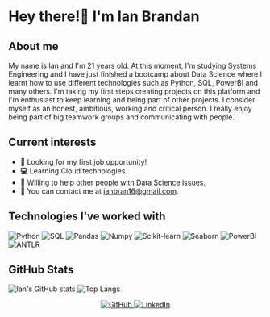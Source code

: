 # Hey there!👋 I'm Ian Brandan

## About me
My name is Ian and I'm 21 years old. At this moment, I'm studying Systems Engineering and I have just finished a bootcamp about Data Science where I learnt how to use different technologies such as Python, SQL, PowerBI and many others. I'm taking my first steps creating projects on this platform and I'm enthusiast to keep learning and being part of other projects. I consider myself as an honest, ambitious, working and critical person. I really enjoy being part of big teamwork groups and communicating with people.

## Current interests
- **🔭** Looking for my first job opportunity!
- **💻** Learning Cloud technologies.
- **🤝** Willing to help other people with Data Science issues.
- **📩** You can contact me at ianbran16@gmail.com.

## Technologies I've worked with
![Python](https://img.shields.io/badge/Python-3776AB?style=for-the-badge&logo=python&logoColor=white)
![SQL](https://img.shields.io/badge/SQL-4479A1?style=for-the-badge&logo=postgresql&logoColor=white)
![Pandas](https://img.shields.io/badge/Pandas-150458?style=for-the-badge&logo=pandas&logoColor=white)
![Numpy](https://img.shields.io/badge/Numpy-013243?style=for-the-badge&logo=numpy&logoColor=white)
![Scikit-learn](https://img.shields.io/badge/Scikit--learn-F7931E?style=for-the-badge&logo=scikit-learn&logoColor=white)
![Seaborn](https://img.shields.io/badge/Seaborn-3776AB?style=for-the-badge&logo=seaborn&logoColor=white)
![PowerBI](https://img.shields.io/badge/PowerBI-F2C811?style=for-the-badge&logo=powerbi&logoColor=black)
![ANTLR](https://img.shields.io/badge/ANTLR-E34F26?style=for-the-badge&logo=antlr&logoColor=white)

## GitHub Stats
![Ian's GitHub stats](https://github-readme-stats.vercel.app/api?username=LukitaPeola&show_icons=true&theme=radical)
![Top Langs](https://github-readme-stats.vercel.app/api/top-langs/?username=LukitaPeola&layout=compact&theme=radical)

<p align="center">
  <a href="https://github.com/LukitaPeola">
    <img src="https://img.shields.io/badge/GitHub-000?style=for-the-badge&logo=github&logoColor=white" alt="GitHub">
  </a>
  <a href="https://www.linkedin.com/in/ian-brandan">
    <img src="https://img.shields.io/badge/LinkedIn-0077B5?style=for-the-badge&logo=linkedin&logoColor=white" alt="LinkedIn">
  </a>
</p>
